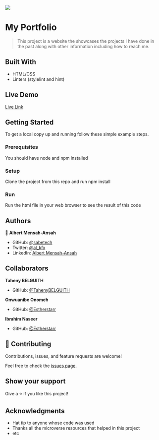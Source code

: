 ![](https://img.shields.io/badge/Microverse-blueviolet)

# My Portfolio

> This project is a website the showcases the projects I have done in the past along with other information including how to reach me.

## Built With

- HTML/CSS
- Linters (stylelint and hint)

## Live Demo

[Live Link](https://sabetech.github.io/myportfolio-web/)

## Getting Started

To get a local copy up and running follow these simple example steps.

### Prerequisites

You should have node and npm installed

### Setup

Clone the project from this repo and run npm install

### Run

Run the html file in your web browser to see the result of this code

## Authors

👤 **Albert Mensah-Ansah**

- GitHub: [@sabetech](https://github.com/sabetech)
- Twitter: [@al_kfx](https://twitter.com/al_kfx)
- LinkedIn: [Albert Mensah-Ansah](https://linkedin.com/in/albertkma)

## Collaborators

**Taheny BELGUITH**

- GitHub: [@TahenyBELGUITH](https://github.com/TahenyBELGUITH)

**Onwuanibe Onomeh**

- GitHub: [@Estherstarr](https://github.com/Estherstarr)

**Ibrahim Naseer**

- GitHub: [@Estherstarr](https://github.com/ibrahim777764)

## 🤝 Contributing

Contributions, issues, and feature requests are welcome!

Feel free to check the [issues page](../../issues/).

## Show your support

Give a ⭐️ if you like this project!

## Acknowledgments

- Hat tip to anyone whose code was used
- Thanks all the microverse resources that helped in this project
- etc
